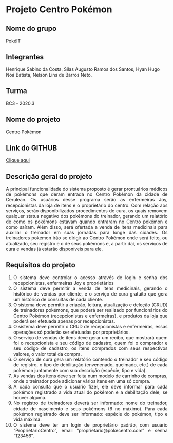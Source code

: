 # **Projeto Centro Pokémon**

## **Nome do grupo** 
PokéIT

## **Integrantes**
Henrique Sabino da Costa, Silas Augusto Ramos dos Santos, Hyan Hugo Noá Batista, Nelson Lins de Barros Neto.

## **Turma** 
BC3 - 2020.3

## **Nome do projeto** 
Centro Pokémon

## **Link do GITHUB** 
<a href="https://github.com/HenriqueSabino/Ip2Project">Clique aqui</a>

## **Descrição geral do projeto**
<p align="justify">A principal funcionalidade do sistema proposto é gerar prontuários médicos de pokémons que deram entrada no Centro Pokémon da cidade de Cerulean. Os usuários desse programa serão as enfermeiras Joy, recepcionistas da loja de itens e o proprietário do centro. Com relação aos serviços, serão disponibilizados procedimentos de cura, os quais removem qualquer status negativo dos pokémons do treinador, gerando um relatório de como os pokémons estavam quando entraram no Centro pokémon e como saíram. Além disso, será ofertada a venda de itens medicinais para auxiliar o treinador em suas jornadas para longe das cidades. Os treinadores pokémon irão se dirigir ao Centro Pokémon onde será feito, ou atualizado, seu registro e o de seus pokémons e, a partir daí, os serviços de cura e vendas já estarão disponíveis para ele.</p>

## **Requisitos do projeto**
<ol>
    <li align="justify">O sistema deve controlar o acesso através de login e senha dos recepcionistas, enfermeiras Joy e proprietários</li>
    <li align="justify">O sistema deve permitir a venda de itens medicinais, gerando o histórico de vendas por cliente, e o serviço de cura gratuito que gera um histórico de consultas de cada cliente.</li>
    <li align="justify">O sistema deve permitir a criação, leitura, atualização e deleção (CRUD) de treinadores pokémons, que poderá ser realizado por funcionários do Centro Pokémon (recepcionistas e enfermeiras), e produtos da loja que poderá ser efetuada apenas por recepcionistas.</li>
    <li align="justify">O sistema deve permitir o CRUD de recepcionistas e enfermeiras, essas operações só poderão ser efetuadas por proprietários.</li>
    <li align="justify">O serviço de vendas de itens deve gerar um recibo, que mostrará quem foi o recepcionista e seu código de cadastro, quem foi o comprador e seu código de cadastro, os itens comprados com seus respectivos valores, o valor total da compra.</li>
    <li align="justify">O serviço de cura gera um relatório contendo o treinador e seu código de registro, o tipo de debilitação (envenenado, queimado, etc.) de cada pokémon juntamente com sua descrição (espécie, tipo e vida).</li>
    <li align="justify">As vendas dos itens deve ser feita num modelo de carrinho de compras, onde o treinador pode adicionar vários itens em uma só compra.</li>
    <li align="justify">A cada consulta que o usuário fizer, ele deve informar para cada pokémon registrado a vida atual do pokémon e a debilitação dele, se houver alguma.</li>
    <li align="justify">No registro de treinadores deverá ser informado: nome do treinador, cidade de nascimento e seus pokémons (6 no máximo). Para cada pokémon registrado deve ser informado: espécie do pokémon, tipo e vida máxima.</li>
    <li align="justify">O sistema deve ter um login de proprietário padrão, com usuário “ProprietarioCentro”, email “proprietario@pokecentro.com” e senha “123456”.</li>
</ol>
